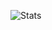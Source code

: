 ![Stats](https://github-readme-stats.vercel.app/api?username=JeremyBorja&&show_icons=true&title_color=ffffff&icon_color=bb2acf&text_color=daf7dc&bg_color=151515)
